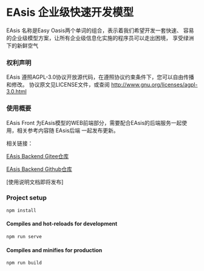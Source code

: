 # EAsis 企业级快速开发模型

EAsis 名称是Easy Oasis两个单词的组合，表示着我们希望开发一套快速、
容易的企业级模型方案，让所有企业级信息化实施的程序员可以走出困境，
享受绿洲下的新鲜空气

### 权利声明
EAsis 遵照AGPL-3.0协议开放源代码，在遵照协议约束条件下，您可以自由传播和修改。
协议原文见LICENSE文件，或查阅 http://www.gnu.org/licenses/agpl-3.0.html

### 使用概要
EAsis Front 为EAsis模型的WEB前端部分，需要配合EAsis的后端服务一起使用，相关参考内容随 EAsis后端 一起发布更新。

相关链接：

[EAsis Backend Gitee仓库](https://gitee.com/newcorenet/easis-backend)

[EAsis Backend Github仓库](https://github.com/nk-china/easis-backend)

[使用说明文档即将发布]

### Project setup

```
npm install
```

#### Compiles and hot-reloads for development
```
npm run serve
```

#### Compiles and minifies for production
```
npm run build
```